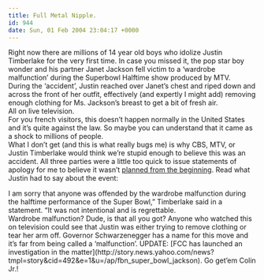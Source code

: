 ```yaml
---
title: Full Metal Nipple.
id: 944
date: Sun, 01 Feb 2004 23:04:17 +0000
---
```


Right now there are millions of 14 year old boys who idolize Justin Timberlake for the very first time. In case you missed it, the pop star boy wonder and his partner Janet Jackson fell victim to a ‘wardrobe malfunction’ during the Superbowl Halftime show produced by <span class="caps">MTV</span>.  
 During the ‘accident’, Justin reached over Janet’s chest and riped down and across the front of her outfit, effectively (and expertly I might add) removing enough clothing for Ms. Jackson’s breast to get a bit of fresh air.  
 All on live television.  
 For you french visitors, this doesn’t happen normally in the United States and it’s quite against the law. So maybe you can understand that it came as a shock to millions of people.  
 What I don’t get (and this is what really bugs me) is why <span class="caps">CBS</span>, <span class="caps">MTV</span>, or Justin Timberlake would think we’re stupid enough to believe this was an accident. All three parties were a little too quick to issue statements of apology for me to believe it wasn’t [planned from the beginning](http://www.drudgereport.com/mattjj.htm). Read what Justin had to say about the event:

<div class="quote">I am sorry that anyone was offended by the wardrobe malfunction during the halftime performance of the Super Bowl,” Timberlake said in a statement. “It was not intentional and is regrettable.</div>Wardrobe malfunction? Dude, is that all you got?  
 Anyone who watched this on television could see that Justin was either trying to remove clothing or tear her arm off.  
 Governor Schwarzenegger has a name for this move and it’s far from being called a ‘malfunction’.  
<span class="caps">UPDATE</span>: [<span class="caps">FCC</span> has launched an investigation in the matter](http://story.news.yahoo.com/news?tmpl=story&cid=492&e=1&u=/ap/fbn_super_bowl_jackson). Go get’em Colin Jr.!


